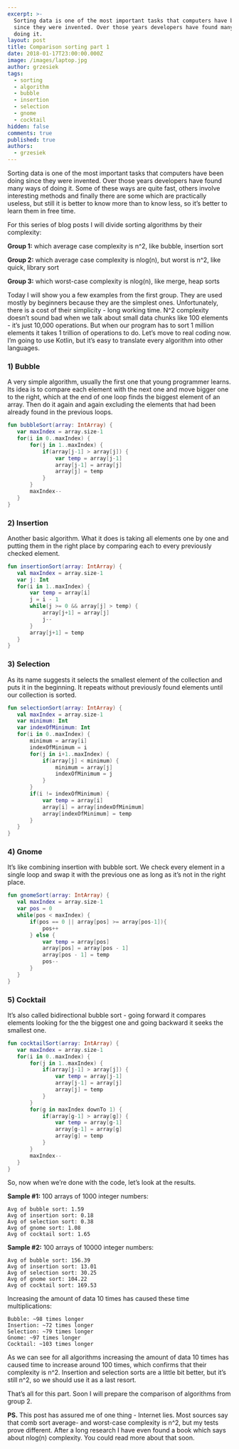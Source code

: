 ```yaml
---
excerpt: >-
  Sorting data is one of the most important tasks that computers have been doing
  since they were invented. Over those years developers have found many ways of
  doing it.
layout: post
title: Comparison sorting part 1
date: 2018-01-17T23:00:00.000Z
image: /images/laptop.jpg
author: grzesiek
tags:
  - sorting
  - algorithm
  - bubble
  - insertion
  - selection
  - gnome
  - cocktail
hidden: false
comments: true
published: true
authors:
  - grzesiek
---
```


Sorting data is one of the most important tasks that computers have been doing since they were invented. Over those years developers have found many ways of doing it. Some of these ways are quite fast, others involve  interesting methods and finally there are some which are practically useless, but still it is better to know more than to know less, so it’s better to learn them  in free time.

For this series of blog posts I will divide sorting algorithms by their complexity:

**Group 1:** which average case complexity is n^2, like bubble, insertion sort

**Group 2:** which average case complexity is nlog(n), but worst is n^2, like quick, library sort

**Group 3:** which worst-case complexity is nlog(n), like merge, heap sorts

Today I will show you a few examples from the first group. They are used mostly by beginners because they are the simplest ones. Unfortunately, there is a cost of their simplicity - long working time. N^2 complexity doesn’t sound bad when we talk about small data chunks like 100 elements - it’s just 10,000 operations. But when our program has to sort 1 million elements it takes 1 trillion of operations to do. Let’s move to real coding now. I’m going to use Kotlin, but it’s easy to translate every algorithm into other languages.


### 1) Bubble

A very simple algorithm, usually the first one that young programmer learns. Its idea is to compare each element with the next one and move bigger one to the right, which at the end of one loop finds the biggest element of an array. Then do it again and again excluding the elements that had been already found in the previous loops.

```kotlin
fun bubbleSort(array: IntArray) {
   var maxIndex = array.size-1
   for(i in 0..maxIndex) {
       for(j in 1..maxIndex) {
           if(array[j-1] > array[j]) {
               var temp = array[j-1]
               array[j-1] = array[j]
               array[j] = temp
           }
       }
       maxIndex--
   }
}
```


### 2) Insertion

Another basic algorithm. What it does is taking all elements one by one and putting them in the right place by comparing each  to every previously checked element.

```kotlin
fun insertionSort(array: IntArray) {
   val maxIndex = array.size-1
   var j: Int
   for(i in 1..maxIndex) {
       var temp = array[i]
       j = i - 1
       while(j >= 0 && array[j] > temp) {
           array[j+1] = array[j]
           j--
       }
       array[j+1] = temp
   }
}
```


### 3) Selection

As its name suggests it selects the smallest element of the collection and puts it in the beginning. It repeats without previously found elements until our collection is sorted.

```kotlin
fun selectionSort(array: IntArray) {
   val maxIndex = array.size-1
   var minimum: Int
   var indexOfMinimum: Int
   for(i in 0..maxIndex) {
       minimum = array[i]
       indexOfMinimum = i
       for(j in i+1..maxIndex) {
           if(array[j] < minimum) {
               minimum = array[j]
               indexOfMinimum = j
           }
       }
       if(i != indexOfMinimum) {
           var temp = array[i]
           array[i] = array[indexOfMinimum]
           array[indexOfMinimum] = temp
       }
   }
}
```


### 4) Gnome

It’s like combining insertion with bubble sort. We check every element in a single loop and swap it with the previous one as long as it’s not in the right place.

```kotlin
fun gnomeSort(array: IntArray) {
   val maxIndex = array.size-1
   var pos = 0
   while(pos < maxIndex) {
       if(pos == 0 || array[pos] >= array[pos-1]){
           pos++
       } else {
           var temp = array[pos]
           array[pos] = array[pos - 1]
           array[pos - 1] = temp
           pos--
       }
   }
}
```


### 5) Cocktail

It’s also called bidirectional bubble sort - going forward it compares elements looking for the the biggest one and going backward it seeks the smallest one.

```kotlin
fun cocktailSort(array: IntArray) {
   var maxIndex = array.size-1
   for(i in 0..maxIndex) {
       for(j in 1..maxIndex) {
           if(array[j-1] > array[j]) {
               var temp = array[j-1]
               array[j-1] = array[j]
               array[j] = temp
           }
       }
       for(g in maxIndex downTo 1) {
           if(array[g-1] > array[g]) {
               var temp = array[g-1]
               array[g-1] = array[g]
               array[g] = temp
           }
       }
       maxIndex--
   }
}
```


So, now when we’re done with the code, let’s look at the results.

**Sample #1:** 100 arrays of 1000 integer numbers:

```text
Avg of bubble sort: 1.59
Avg of insertion sort: 0.18
Avg of selection sort: 0.38
Avg of gnome sort: 1.08
Avg of cocktail sort: 1.65
```

**Sample #2:** 100 arrays of 10000 integer numbers:

```text
Avg of bubble sort: 156.39
Avg of insertion sort: 13.01
Avg of selection sort: 30.25
Avg of gnome sort: 104.22
Avg of cocktail sort: 169.53
```

Increasing the amount of data 10 times has caused these time multiplications: 

```text
Bubble: ~98 times longer
Insertion: ~72 times longer
Selection: ~79 times longer
Gnome: ~97 times longer
Cocktail: ~103 times longer
```


As we can see for all algorithms increasing the amount of data 10 times has caused time to increase around 100 times, which confirms that their complexity is n^2. Insertion and selection sorts are a little bit better, but it’s still n^2, so we should use it as a last resort.


That’s all for this part. Soon I will prepare the comparison of algorithms from group 2.


**PS.** This post has assured me of one thing - Internet lies. Most sources say that comb sort average- and worst-case complexity is n^2, but my tests prove different. After a long research I have even found a book which says about nlog(n) complexity. You could read more about that soon. 
